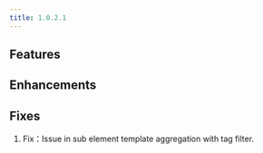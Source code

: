 ```yaml
---
title: 1.0.2.1
---
```


## Features

## Enhancements

## Fixes
  1. Fix：Issue in sub element template aggregation with tag filter.

